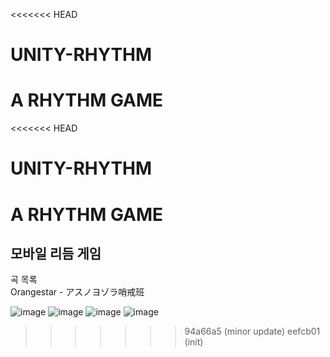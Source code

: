 <<<<<<< HEAD
# UNITY-RHYTHM
A RHYTHM GAME
=======
<<<<<<< HEAD
# UNITY-RHYTHM
A RHYTHM GAME
=======
## 모바일 리듬 게임
곡 목록<br>
Orangestar - アスノヨゾラ哨戒班

![image](https://github.com/jeong-jimin-github/RHYTHM-SEKAI/assets/95138574/c4128903-de35-4221-9a1b-e818c778d900)
![image](https://github.com/jeong-jimin-github/RHYTHM-SEKAI/assets/95138574/1708ef51-7338-43b2-8dcf-d0f206a8a038)
![image](https://github.com/jeong-jimin-github/RHYTHM-SEKAI/assets/95138574/a3c7347d-fa78-4445-9a10-de50b89f11bb)
![image](https://github.com/jeong-jimin-github/RHYTHM-SEKAI/assets/95138574/f7b2ec44-49df-46ed-a6d3-67a9e5e5dfed)
>>>>>>> 94a66a5 (minor update)
>>>>>>> eefcb01 (init)
